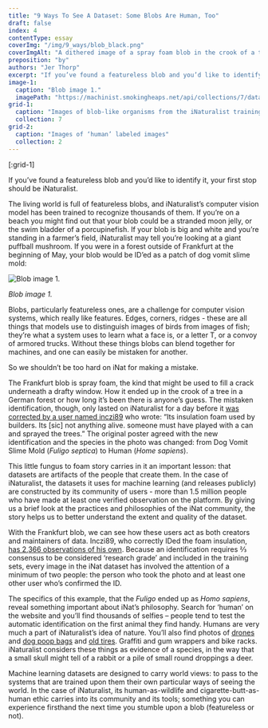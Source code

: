 ```yaml
---
title: "9 Ways To See A Dataset: Some Blobs Are Human, Too"
draft: false
index: 4
contentType: essay
coverImg: "/img/9_ways/blob_black.png"
coverImgAlt: "A dithered image of a spray foam blob in the crook of a tree"
preposition: "by"
authors: "Jer Thorp"
excerpt: "If you’ve found a featureless blob and you’d like to identify it, your first stop should be iNaturalist."
image-1:
  caption: "Blob image 1."
  imagePath: "https://machinist.smokingheaps.net/api/collections/7/data/82060419"
grid-1:
  caption: "Images of blob-like organisms from the iNaturalist training set"
  collection: 7
grid-2:
  caption: "Images of ‘human’ labeled images"
  collection: 2
---
```


[:grid-1]

If you’ve found a featureless blob and you’d like to identify it, your first stop should be iNaturalist.

The living world is full of featureless blobs, and iNaturalist’s computer vision model has been trained to recognize thousands of them. If you’re on a beach you might find out that your blob could be a stranded moon jelly, or the swim bladder of a porcupinefish. If your blob is big and white and you’re standing in a farmer’s field, iNaturalist may tell you’re looking at a giant puffball mushroom. If you were in a forest outside of Frankfurt at the beginning of May, your blob would be ID’ed as a patch of dog vomit slime mold:

![Blob image 1.](https://inaturalist-open-data.s3.amazonaws.com/photos/274368677/original.jpeg "Blob image 1.")

*Blob image 1.*

Blobs, particularly featureless ones, are a challenge for computer vision systems, which really like features. Edges, corners, ridges - these are all things that models use to distinguish images of birds from images of fish; they’re what a system uses to learn what a face is, or a letter T, or a convoy of armored trucks. Without these things blobs can blend together for machines, and one can easily be mistaken for another. 

So we shouldn’t be too hard on iNat for making a mistake.

The Frankfurt blob is spray foam, the kind that might be used to fill a crack underneath a drafty window. How it ended up in the crook of a tree in a German forest or how long it’s been there is anyone’s guess. The mistaken identification, though, only lasted on iNaturalist for a day before it [was corrected by a user named inczi89](https://www.inaturalist.org/observations/158786749) who wrote: “Its insulation foam used by builders. Its \[sic] not anything alive. someone must have played with a can and sprayed the trees.” The original poster agreed with the new identification and the species in the photo was changed: from Dog Vomit Slime Mold (*Fuligo septica*) to Human (*Home sapiens*).

This little fungus to foam story carries in it an important lesson: that datasets are artifacts of the people that create them. In the case of iNaturalist, the datasets it uses for machine learning (and releases publicly) are constructed by its community of users - more than 1.5 million people who have made at least one verified observation on the platform. By giving us a brief look at the practices and philosophies of the iNat community, the story helps us to better understand the extent and quality of the dataset. 

With the Frankfurt blob, we can see how these users act as both creators and maintainers of data. Inczi89, who correctly IDed the foam insulation, [has 2,366 observations of his own](https://www.inaturalist.org/observations?place_id=any&reviewed=true&user_id=inczi89). Because an identification requires ⅔ consensus to be considered ‘research grade’ and included in the training sets, every image in the iNat dataset has involved the attention of a minimum of two people: the person who took the photo and at least one other user who’s confirmed the ID.

The specifics of this example, that the *Fuligo* ended up as *Homo sapiens*, reveal something important about iNat’s philosophy. Search for ‘human’ on the website and you’ll find thousands of selfies – people tend to test the automatic identification on the first animal they find handy. Humans are very much a part of iNaturalist’s idea of nature. You’ll also find photos of [drones](https://www.inaturalist.org/observations/159020304) and [dog poop bags](https://www.inaturalist.org/observations/159058908) and [old tires](https://www.inaturalist.org/observations/155619810). Graffiti and gum wrappers and bike racks. iNaturalist considers these things as evidence of a species, in the way that a small skull might tell of a rabbit or a pile of small round droppings a deer. 

Machine learning datasets are designed to carry world views: to pass to the systems that are trained upon them their own particular ways of seeing the world. In the case of iNaturalist, its human-as-wildlife and cigarette-butt-as-human ethic carries into its community and its tools; something you can experience firsthand the next time you stumble upon a blob (featureless or not). 

